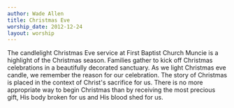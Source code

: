 ```yaml
---
author: Wade Allen
title: Christmas Eve
worship_date: 2012-12-24
layout: worship
---
```


The candlelight Christmas Eve service at First Baptist Church Muncie is a highlight of the Christmas season. Families gather to kick off Christmas celebrations in a beautifully decorated sanctuary. As we light Christmas eve candle, we remember the reason for our celebration. The story of Christmas is placed in the context of Christ's sacrifice for us. There is no more appropriate way to begin Christmas than by receiving the most precious gift, His body broken for us and His blood shed for us.
